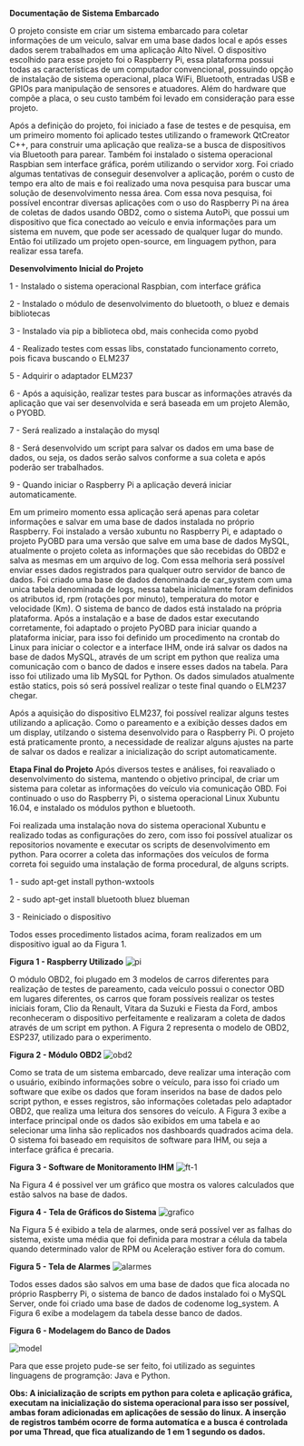 **Documentação de Sistema Embarcado**

O projeto consiste em criar um sistema embarcado para coletar informações de um veiculo, salvar
em uma base dados local e após esses dados serem trabalhados em uma aplicação Alto Nível.
O dispositivo escolhido para esse projeto foi o Raspberry Pi, essa plataforma possui todas as características de um computador convencional, possuindo opção de instalação de sistema operacional, placa WiFi, Bluetooth, entradas USB e GPIOs para manipulação de sensores e atuadores. Além do hardware que compõe a placa, o seu custo também foi levado em consideração para esse projeto. 

Após a definição do projeto, foi iniciado a fase de testes e de pesquisa, em um primeiro momento foi aplicado testes utilizando o framework QtCreator C++, para construir uma aplicação que realiza-se a busca de dispositivos via Bluetooth para parear. Também foi instalado o sistema operacional Raspbian sem interface gráfica, porém utilizando o servidor xorg. Foi criado algumas tentativas de conseguir desenvolver a aplicação, porém o custo de tempo era alto de mais e foi realizado uma nova pesquisa para buscar uma solução de desenvolvimento nessa área. Com essa nova pesquisa, foi possível encontrar diversas aplicações com o uso do Raspberry Pi na área de coletas de dados usando OBD2, como o sistema AutoPi, que possui um dispositivo que fica conectado ao veículo e envia informações para um sistema em nuvem, que pode ser acessado de qualquer lugar do mundo. Então foi utilizado um projeto open-source, em linguagem python, para realizar essa tarefa.

**Desenvolvimento Inicial do Projeto**

1 - Instalado o sistema operacional Raspbian, com interface gráfica

2 - Instalado o módulo de desenvolvimento do bluetooth, o bluez e demais bibliotecas

3 - Instalado via pip a biblioteca obd, mais conhecida como pyobd

4 - Realizado testes com essas libs, constatado funcionamento correto, pois ficava buscando o ELM237

5 - Adquirir o adaptador ELM237

6 - Após a aquisição, realizar testes para buscar as informações através da aplicação que vai ser desenvolvida e será baseada em um projeto Alemão, o PYOBD.

7 - Será realizado a instalação do mysql

8 - Será desenvolvido um script para salvar os dados em uma base de dados, ou seja, os dados serão salvos conforme a sua coleta e após poderão ser trabalhados.

9 - Quando iniciar o Raspberry Pi a aplicação deverá iniciar automaticamente.

Em um primeiro momento essa aplicação será apenas para coletar informações e salvar em uma base de dados instalada no próprio Raspberry.
Foi instalado a versão xubuntu no Raspberry Pi, e adaptado o projeto PyOBD para uma versão que salve em uma base de dados MySQL, atualmente o projeto coleta as informações que são recebidas do OBD2 e salva as mesmas em um arquivo de log. Com essa melhoria será possível enviar esses dados registrados para qualquer outro servidor de banco de dados.
Foi criado uma base de dados denominada de car_system com uma unica tabela denominada de logs, nessa tabela inicialmente foram definidos os atributos id, rpm (rotações por minuto), temperatura do motor e velocidade (Km). O sistema de banco de dados está instalado na própria plataforma. Após a instalação e a base de dados estar executando corretamente, foi adaptado o projeto PyOBD para iniciar quando a plataforma iniciar, para isso foi definido um procedimento na crontab do Linux para iniciar o colector e a interface IHM, onde irá salvar os dados na base de dados MySQL, através de um script em python que realiza uma comunicação com o banco de dados e insere esses dados na tabela. Para isso foi utilizado uma lib MySQL for Python. Os dados simulados atualmente estão statics, pois só será possível realizar o teste final quando o ELM237 chegar.

Após a aquisição do dispositivo ELM237, foi possível realizar alguns testes utilizando a aplicação. Como o pareamento e a exibição desses dados em um display, utilzando o sistema desenvolvido para o Raspberry Pi. O projeto está praticamente pronto, a necessidade de realizar alguns ajustes na parte de salvar os dados e realizar a inicialização do script automaticamente.

**Etapa Final do Projeto**
Após diversos testes e análises, foi reavaliado o desenvolvimento do sistema, mantendo o objetivo principal, de criar um sistema para
coletar as informações do veículo via comunicação OBD. Foi continuado o uso do Raspberry Pi, o sistema operacional Linux Xubuntu 16.04, e instalado os módulos python e bluetooth.

Foi realizada uma instalação nova do sistema operacional Xubuntu e realizado todas as configurações do zero, com isso foi possível atualizar os repositorios novamente e executar os scripts de desenvolvimento em python. Para ocorrer a coleta das informações dos veículos de forma correta foi seguido uma instalação de forma procedural, de alguns scripts.

1 - sudo apt-get install python-wxtools

2 - sudo apt-get install bluetooth bluez blueman

3 - Reiniciado o dispositivo

Todos esses procedimento listados acima, foram realizados em um dispositivo igual ao da Figura 1.

**Figura 1 - Raspberry Utilizado**
![pi](https://user-images.githubusercontent.com/22698776/48963682-1ced5100-ef7f-11e8-9919-a4effd1f010c.jpg)

O módulo OBD2, foi plugado em 3 modelos de carros diferentes para realização de testes de pareamento, cada veículo possui
o conector OBD em lugares diferentes, os carros que foram possíveis realizar os testes iniciais foram, Clio da Renault, Vitara da
Suzuki e Fiesta da Ford, ambos reconheceram o dispositivo perfeitamente e realizaram a coleta de dados através de um script em python.
A Figura 2 representa o modelo de OBD2, ESP237, utilizado para o experimento.

**Figura 2 - Módulo OBD2**
![obd2](https://user-images.githubusercontent.com/22698776/48963783-7a829d00-ef81-11e8-941e-6d9cc6ed6c61.jpg)

Como se trata de um sistema embarcado, deve realizar uma interação com o usuário, exibindo informações sobre o veículo, para isso
foi criado um software que exibe os dados que foram inseridos na base de dados pelo script python, e esses registros, são informações
coletadas pelo adaptador OBD2, que realiza uma leitura dos sensores do veículo. A Figura 3 exibe a interface principal onde os dados são
exibidos em uma tabela e ao selecionar uma linha são replicados nos dashboards quadrados acima dela. O sistema foi baseado em requisitos
de software para IHM, ou seja a interface gráfica é precaria.

**Figura 3 - Software de Monitoramento IHM**
![ft-1](https://user-images.githubusercontent.com/22698776/49408328-f5e30c00-f742-11e8-822e-ea5583964003.png)

Na Figura 4 é possivel ver um gráfico que mostra os valores calculados que estão salvos na base de dados.

**Figura 4 - Tela de Gráficos do Sistema**
![grafico](https://user-images.githubusercontent.com/22698776/48963714-c92f3780-ef7f-11e8-94bc-0dbfa01cc438.png)

Na Figura 5 é exibido a tela de alarmes, onde será possível ver as falhas do sistema, existe uma média que foi definida
para mostrar a célula da tabela quando determinado valor de RPM ou Aceleração estiver fora do comum.

**Figura 5 - Tela de Alarmes**
![alarmes](https://user-images.githubusercontent.com/22698776/48963717-cd5b5500-ef7f-11e8-9c5a-a0fa691e7e96.png)

Todos esses dados são salvos em uma base de dados que fica alocada no próprio Raspberry Pi, o sistema de banco de dados instalado
foi o MySQL Server, onde foi criado uma base de dados de codenome log_system. A Figura 6 exibe a modelagem da tabela desse banco de 
dados.

**Figura 6 - Modelagem do Banco de Dados**


![model](https://user-images.githubusercontent.com/22698776/48963869-c33b5580-ef83-11e8-8731-1f3454f1420a.png)

Para que esse projeto pude-se ser feito, foi utilizado as seguintes linguagens de programção: Java e Python.

**Obs: A inicialização de scripts em python para coleta e aplicação gráfica, executam na inicialização do sistema operacional
para isso ser possível, ambas foram adicionadas em aplicações de sessão do linux. A inserção de registros também ocorre de forma
automatíca e a busca é controlada por uma Thread, que fica atualizando de 1 em 1 segundo os dados.**
